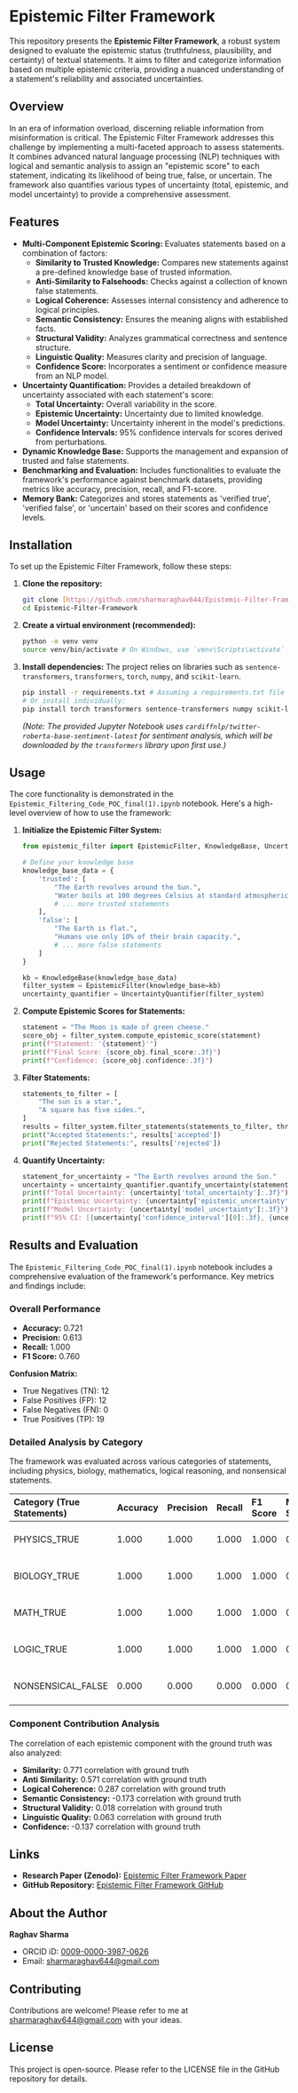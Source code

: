# Epistemic Filter Framework

This repository presents the **Epistemic Filter Framework**, a robust system designed to evaluate the epistemic status (truthfulness, plausibility, and certainty) of textual statements. It aims to filter and categorize information based on multiple epistemic criteria, providing a nuanced understanding of a statement's reliability and associated uncertainties.

## Overview

In an era of information overload, discerning reliable information from misinformation is critical. The Epistemic Filter Framework addresses this challenge by implementing a multi-faceted approach to assess statements. It combines advanced natural language processing (NLP) techniques with logical and semantic analysis to assign an "epistemic score" to each statement, indicating its likelihood of being true, false, or uncertain. The framework also quantifies various types of uncertainty (total, epistemic, and model uncertainty) to provide a comprehensive assessment.

## Features

* **Multi-Component Epistemic Scoring:** Evaluates statements based on a combination of factors:
    * **Similarity to Trusted Knowledge:** Compares new statements against a pre-defined knowledge base of trusted information.
    * **Anti-Similarity to Falsehoods:** Checks against a collection of known false statements.
    * **Logical Coherence:** Assesses internal consistency and adherence to logical principles.
    * **Semantic Consistency:** Ensures the meaning aligns with established facts.
    * **Structural Validity:** Analyzes grammatical correctness and sentence structure.
    * **Linguistic Quality:** Measures clarity and precision of language.
    * **Confidence Score:** Incorporates a sentiment or confidence measure from an NLP model.
* **Uncertainty Quantification:** Provides a detailed breakdown of uncertainty associated with each statement's score:
    * **Total Uncertainty:** Overall variability in the score.
    * **Epistemic Uncertainty:** Uncertainty due to limited knowledge.
    * **Model Uncertainty:** Uncertainty inherent in the model's predictions.
    * **Confidence Intervals:** 95% confidence intervals for scores derived from perturbations.
* **Dynamic Knowledge Base:** Supports the management and expansion of trusted and false statements.
* **Benchmarking and Evaluation:** Includes functionalities to evaluate the framework's performance against benchmark datasets, providing metrics like accuracy, precision, recall, and F1-score.
* **Memory Bank:** Categorizes and stores statements as 'verified true', 'verified false', or 'uncertain' based on their scores and confidence levels.

## Installation

To set up the Epistemic Filter Framework, follow these steps:

1.  **Clone the repository:**
    ```bash
    git clone [https://github.com/sharmaraghav644/Epistemic-Filter-Framework.git](https://github.com/sharmaraghav644/Epistemic-Filter-Framework.git)
    cd Epistemic-Filter-Framework
    ```
2.  **Create a virtual environment (recommended):**
    ```bash
    python -m venv venv
    source venv/bin/activate # On Windows, use `venv\Scripts\activate`
    ```
3.  **Install dependencies:**
    The project relies on libraries such as `sentence-transformers`, `transformers`, `torch`, `numpy`, and `scikit-learn`.
    ```bash
    pip install -r requirements.txt # Assuming a requirements.txt file exists
    # Or install individually:
    pip install torch transformers sentence-transformers numpy scikit-learn
    ```
    *(Note: The provided Jupyter Notebook uses `cardiffnlp/twitter-roberta-base-sentiment-latest` for sentiment analysis, which will be downloaded by the `transformers` library upon first use.)*

## Usage

The core functionality is demonstrated in the `Epistemic_Filtering_Code_POC_final(1).ipynb` notebook. Here's a high-level overview of how to use the framework:

1.  **Initialize the Epistemic Filter System:**
    ```python
    from epistemic_filter import EpistemicFilter, KnowledgeBase, UncertaintyQuantifier
    
    # Define your knowledge base
    knowledge_base_data = {
        'trusted': [
            "The Earth revolves around the Sun.",
            "Water boils at 100 degrees Celsius at standard atmospheric pressure.",
            # ... more trusted statements
        ],
        'false': [
            "The Earth is flat.",
            "Humans use only 10% of their brain capacity.",
            # ... more false statements
        ]
    }
    
    kb = KnowledgeBase(knowledge_base_data)
    filter_system = EpistemicFilter(knowledge_base=kb)
    uncertainty_quantifier = UncertaintyQuantifier(filter_system)
    ```
2.  **Compute Epistemic Scores for Statements:**
    ```python
    statement = "The Moon is made of green cheese."
    score_obj = filter_system.compute_epistemic_score(statement)
    print(f"Statement: '{statement}'")
    print(f"Final Score: {score_obj.final_score:.3f}")
    print(f"Confidence: {score_obj.confidence:.3f}")
    ```
3.  **Filter Statements:**
    ```python
    statements_to_filter = [
        "The sun is a star.",
        "A square has five sides.",
    ]
    results = filter_system.filter_statements(statements_to_filter, threshold=0.5)
    print("Accepted Statements:", results['accepted'])
    print("Rejected Statements:", results['rejected'])
    ```
4.  **Quantify Uncertainty:**
    ```python
    statement_for_uncertainty = "The Earth revolves around the Sun."
    uncertainty = uncertainty_quantifier.quantify_uncertainty(statement_for_uncertainty)
    print(f"Total Uncertainty: {uncertainty['total_uncertainty']:.3f}")
    print(f"Epistemic Uncertainty: {uncertainty['epistemic_uncertainty']:.3f}")
    print(f"Model Uncertainty: {uncertainty['model_uncertainty']:.3f}")
    print(f"95% CI: [{uncertainty['confidence_interval'][0]:.3f}, {uncertainty['confidence_interval'][1]:.3f}]")
    ```

## Results and Evaluation

The `Epistemic_Filtering_Code_POC_final(1).ipynb` notebook includes a comprehensive evaluation of the framework's performance. Key metrics and findings include:

### Overall Performance

* **Accuracy:** 0.721
* **Precision:** 0.613
* **Recall:** 1.000
* **F1 Score:** 0.760

**Confusion Matrix:**
* True Negatives (TN): 12
* False Positives (FP): 12
* False Negatives (FN): 0
* True Positives (TP): 19

### Detailed Analysis by Category

The framework was evaluated across various categories of statements, including physics, biology, mathematics, logical reasoning, and nonsensical statements.

| Category (True Statements) | Accuracy | Precision | Recall | F1 Score | Mean Score | Score Range |
| :------------------------- | :------- | :-------- | :------- | :------- | :--------- | :----------------- |
| PHYSICS_TRUE               | 1.000 | 1.000 | 1.000 | 1.000 | 0.709 | 0.622 - 0.802 |
| BIOLOGY_TRUE               | 1.000 | 1.000 | 1.000 | 1.000 | 0.759 | 0.692 - 0.805 |
| MATH_TRUE                  | 1.000 | 1.000 | 1.000 | 1.000 | 0.730 | 0.672 - 0.825 |
| LOGIC_TRUE                 | 1.000 | 1.000 | 1.000 | 1.000 | 0.748 | 0.693 - 0.796 |
| NONSENSICAL_FALSE          | 0.000 | 0.000 | 0.000 | 0.000 | 0.297 | 0.098 - 0.505 |

### Component Contribution Analysis

The correlation of each epistemic component with the ground truth was also analyzed:

* **Similarity:** 0.771 correlation with ground truth
* **Anti Similarity:** 0.571 correlation with ground truth
* **Logical Coherence:** 0.287 correlation with ground truth
* **Semantic Consistency:** -0.173 correlation with ground truth
* **Structural Validity:** 0.018 correlation with ground truth
* **Linguistic Quality:** 0.063 correlation with ground truth
* **Confidence:** -0.137 correlation with ground truth

## Links

* **Research Paper (Zenodo):** [Epistemic Filter Framework Paper](https://zenodo.org/records/15811822)
* **GitHub Repository:** [Epistemic Filter Framework GitHub](https://github.com/sharmaraghav644/Epistemic-Filter-Framework)

## About the Author

**Raghav Sharma**
* ORCID iD: [0009-0000-3987-0626](https://orcid.org/0009-0000-3987-0626)
* Email: sharmaraghav644@gmail.com

## Contributing

Contributions are welcome! Please refer to me at sharmaraghav644@gmail.com with your ideas.

## License

This project is open-source. Please refer to the LICENSE file in the GitHub repository for details.

